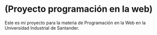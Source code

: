 # (Proyecto programación en la web)

Este es mi proyecto para la materia de Programación en la Web en la Universidad Industrial de Santander.
